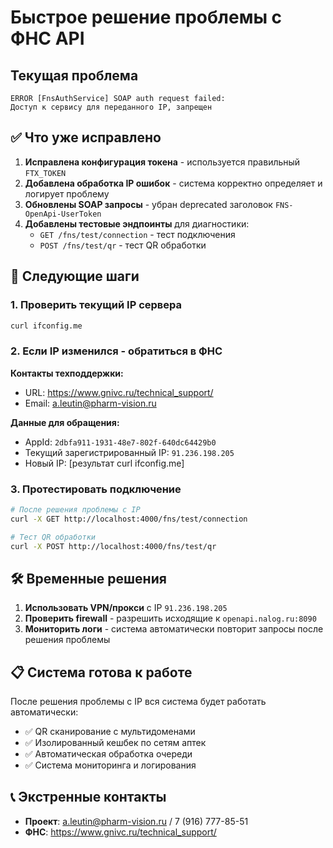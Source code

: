 # Быстрое решение проблемы с ФНС API

## Текущая проблема
```
ERROR [FnsAuthService] SOAP auth request failed:
Доступ к сервису для переданного IP, запрещен
```

## ✅ Что уже исправлено

1. **Исправлена конфигурация токена** - используется правильный `FTX_TOKEN`
2. **Добавлена обработка IP ошибок** - система корректно определяет и логирует проблему
3. **Обновлены SOAP запросы** - убран deprecated заголовок `FNS-OpenApi-UserToken`
4. **Добавлены тестовые эндпоинты** для диагностики:
   - `GET /fns/test/connection` - тест подключения
   - `POST /fns/test/qr` - тест QR обработки

## 🚀 Следующие шаги

### 1. Проверить текущий IP сервера
```bash
curl ifconfig.me
```

### 2. Если IP изменился - обратиться в ФНС
**Контакты техподдержки:**
- URL: https://www.gnivc.ru/technical_support/
- Email: a.leutin@pharm-vision.ru

**Данные для обращения:**
- AppId: `2dbfa911-1931-48e7-802f-640dc64429b0`
- Текущий зарегистрированный IP: `91.236.198.205`
- Новый IP: [результат curl ifconfig.me]

### 3. Протестировать подключение
```bash
# После решения проблемы с IP
curl -X GET http://localhost:4000/fns/test/connection

# Тест QR обработки
curl -X POST http://localhost:4000/fns/test/qr
```

## 🛠 Временные решения

1. **Использовать VPN/прокси** с IP `91.236.198.205`
2. **Проверить firewall** - разрешить исходящие к `openapi.nalog.ru:8090`
3. **Мониторить логи** - система автоматически повторит запросы после решения проблемы

## 📋 Система готова к работе

После решения проблемы с IP вся система будет работать автоматически:
- ✅ QR сканирование с мультидоменами
- ✅ Изолированный кешбек по сетям аптек  
- ✅ Автоматическая обработка очереди
- ✅ Система мониторинга и логирования

## 📞 Экстренные контакты

- **Проект**: a.leutin@pharm-vision.ru / 7 (916) 777-85-51
- **ФНС**: https://www.gnivc.ru/technical_support/